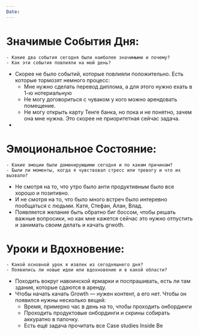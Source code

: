 ```yaml
---
Date:
---
```



# **Значимые События Дня:**
```
- Какие два события сегодня были наиболее значимыми и почему?
- Как эти события повлияли на мой день?
```
- Скорее не было событий, которые повлияли положительно. Есть которые тормозят немного процесс:
	- Мне нужно сделать перевод диплома, а для этого нужно ехать в 1-ю нотериальную
	- Не могу договориться с чуваком у кого можно арендовать помещение.
	- Не могу открыть карту Тенге банка, но пока и не понятно, зачем она мне нужна. Это скорее не приоритетная сейчас задача.
- 

#  **Эмоциональное Состояние:**
```
- Какие эмоции были доминирующими сегодня и по каким причинам?
- Были ли моменты, когда я чувствовал стресс или тревогу и что их вызвало?
```
- Не смотря на то, что утро было анти продуктивным было все хорошо и позитивно. 
- И не смотря на то, что было много встреч было интеревно пообщаться с людьми. Катя, Стефан, Алан, Влад. 
- Появляется желание быть обратно биг боссом, чтобы решать важные вопросики, но как мне кажется сейчас это нужно отпустить и занимать своим делать и качать grwoth. 


# Уроки и Вдохновение:
```
- Какой основной урок я извлек из сегодняшнего дня?
- Появились ли новые идеи или вдохновение и в какой области?
```
- Походить вокруг навоинской ярмарки и поспрашивать, есть ли там здания, которые сдаются в аренду. 
- Чтобы начать качать Growth — нужен контент, а его нет. Чтобы он появился нужны несколько вещей:
	- Время, примерно час в день на то, чтобы проходить онбординги
	- Проходить продуктовые онбординги и скрины собирать аккуратно в папочку.
	- Есть ещё задача прочитать все Case studies Inside Be
